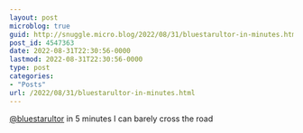 ```yaml
---
layout: post
microblog: true
guid: http://snuggle.micro.blog/2022/08/31/bluestarultor-in-minutes.html
post_id: 4547363
date: 2022-08-31T22:30:56-0000
lastmod: 2022-08-31T22:30:56-0000
type: post
categories:
- "Posts"
url: /2022/08/31/bluestarultor-in-minutes.html
---
```

<p><span class="h-card" translate="no"><a href="https://tech.lgbt/@bluestarultor" class="u-url mention">@<span>bluestarultor</span></a></span> in 5 minutes I can barely cross the road</p>
